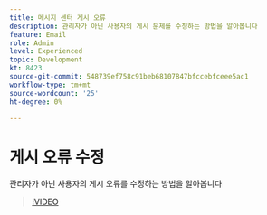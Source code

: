 ```yaml
---
title: 메시지 센터 게시 오류
description: 관리자가 아닌 사용자의 게시 문제를 수정하는 방법을 알아봅니다
feature: Email
role: Admin
level: Experienced
topic: Development
kt: 8423
source-git-commit: 548739ef758c91beb68107847bfccebfceee5ac1
workflow-type: tm+mt
source-wordcount: '25'
ht-degree: 0%

---
```



# 게시 오류 수정

관리자가 아닌 사용자의 게시 오류를 수정하는 방법을 알아봅니다

>[!VIDEO](https://video.tv.adobe.com/v/335979?quality=12)
